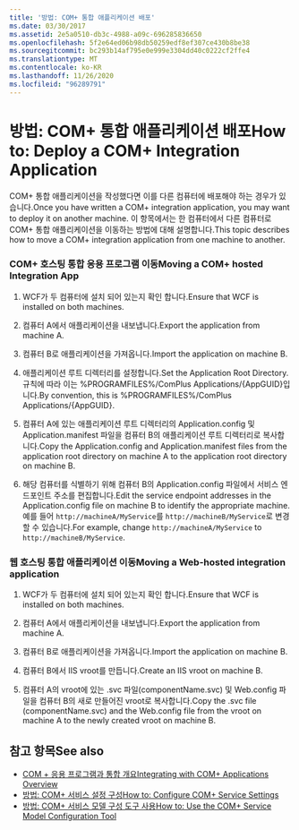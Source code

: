 ```yaml
---
title: '방법: COM+ 통합 애플리케이션 배포'
ms.date: 03/30/2017
ms.assetid: 2e5a0510-db3c-4988-a09c-696285836650
ms.openlocfilehash: 5f2e64ed06b98db50259edf8ef307ce430b8be38
ms.sourcegitcommit: bc293b14af795e0e999e3304dd40c0222cf2ffe4
ms.translationtype: MT
ms.contentlocale: ko-KR
ms.lasthandoff: 11/26/2020
ms.locfileid: "96289791"
---
```

# <a name="how-to-deploy-a-com-integration-application"></a><span data-ttu-id="105c7-102">방법: COM+ 통합 애플리케이션 배포</span><span class="sxs-lookup"><span data-stu-id="105c7-102">How to: Deploy a COM+ Integration Application</span></span>

<span data-ttu-id="105c7-103">COM+ 통합 애플리케이션을 작성했다면 이를 다른 컴퓨터에 배포해야 하는 경우가 있습니다.</span><span class="sxs-lookup"><span data-stu-id="105c7-103">Once you have written a COM+ integration application, you may want to deploy it on another machine.</span></span> <span data-ttu-id="105c7-104">이 항목에서는 한 컴퓨터에서 다른 컴퓨터로 COM+ 통합 애플리케이션을 이동하는 방법에 대해 설명합니다.</span><span class="sxs-lookup"><span data-stu-id="105c7-104">This topic describes how to move a COM+ integration application from one machine to another.</span></span>  
  
### <a name="moving-a-com-hosted-integration-app"></a><span data-ttu-id="105c7-105">COM+ 호스팅 통합 응용 프로그램 이동</span><span class="sxs-lookup"><span data-stu-id="105c7-105">Moving a COM+ hosted Integration App</span></span>  
  
1. <span data-ttu-id="105c7-106">WCF가 두 컴퓨터에 설치 되어 있는지 확인 합니다.</span><span class="sxs-lookup"><span data-stu-id="105c7-106">Ensure that WCF is installed on both machines.</span></span>  
  
2. <span data-ttu-id="105c7-107">컴퓨터 A에서 애플리케이션을 내보냅니다.</span><span class="sxs-lookup"><span data-stu-id="105c7-107">Export the application from machine A.</span></span>  
  
3. <span data-ttu-id="105c7-108">컴퓨터 B로 애플리케이션을 가져옵니다.</span><span class="sxs-lookup"><span data-stu-id="105c7-108">Import the application on machine B.</span></span>  
  
4. <span data-ttu-id="105c7-109">애플리케이션 루트 디렉터리를 설정합니다.</span><span class="sxs-lookup"><span data-stu-id="105c7-109">Set the Application Root Directory.</span></span> <span data-ttu-id="105c7-110">규칙에 따라 이는 %PROGRAMFILES%/ComPlus Applications/{AppGUID}입니다.</span><span class="sxs-lookup"><span data-stu-id="105c7-110">By convention, this is %PROGRAMFILES%/ComPlus Applications/{AppGUID}.</span></span>  
  
5. <span data-ttu-id="105c7-111">컴퓨터 A에 있는 애플리케이션 루트 디렉터리의 Application.config 및 Application.manifest 파일을 컴퓨터 B의 애플리케이션 루트 디렉터리로 복사합니다.</span><span class="sxs-lookup"><span data-stu-id="105c7-111">Copy the Application.config and Application.manifest files from the application root directory on machine A to the application root directory on machine B.</span></span>  
  
6. <span data-ttu-id="105c7-112">해당 컴퓨터를 식별하기 위해 컴퓨터 B의 Application.config 파일에서 서비스 엔드포인트 주소를 편집합니다.</span><span class="sxs-lookup"><span data-stu-id="105c7-112">Edit the service endpoint addresses in the Application.config file on machine B to identify the appropriate machine.</span></span> <span data-ttu-id="105c7-113">예를 들어 `http://machineA/MyService`를 `http://machineB/MyService`로 변경할 수 있습니다.</span><span class="sxs-lookup"><span data-stu-id="105c7-113">For example, change `http://machineA/MyService` to `http://machineB/MyService`.</span></span>  
  
### <a name="moving-a-web-hosted-integration-application"></a><span data-ttu-id="105c7-114">웹 호스팅 통합 애플리케이션 이동</span><span class="sxs-lookup"><span data-stu-id="105c7-114">Moving a Web-hosted integration application</span></span>  
  
1. <span data-ttu-id="105c7-115">WCF가 두 컴퓨터에 설치 되어 있는지 확인 합니다.</span><span class="sxs-lookup"><span data-stu-id="105c7-115">Ensure that WCF is installed on both machines.</span></span>  
  
2. <span data-ttu-id="105c7-116">컴퓨터 A에서 애플리케이션을 내보냅니다.</span><span class="sxs-lookup"><span data-stu-id="105c7-116">Export the application from machine A.</span></span>  
  
3. <span data-ttu-id="105c7-117">컴퓨터 B로 애플리케이션을 가져옵니다.</span><span class="sxs-lookup"><span data-stu-id="105c7-117">Import the application on machine B.</span></span>  
  
4. <span data-ttu-id="105c7-118">컴퓨터 B에서 IIS vroot를 만듭니다.</span><span class="sxs-lookup"><span data-stu-id="105c7-118">Create an IIS vroot on machine B.</span></span>  
  
5. <span data-ttu-id="105c7-119">컴퓨터 A의 vroot에 있는 .svc 파일(componentName.svc) 및 Web.config 파일을 컴퓨터 B의 새로 만들어진 vroot로 복사합니다.</span><span class="sxs-lookup"><span data-stu-id="105c7-119">Copy the .svc file (componentName.svc) and the Web.config file from the vroot on machine A to the newly created vroot on machine B.</span></span>  
  
## <a name="see-also"></a><span data-ttu-id="105c7-120">참고 항목</span><span class="sxs-lookup"><span data-stu-id="105c7-120">See also</span></span>

- [<span data-ttu-id="105c7-121">COM + 응용 프로그램과 통합 개요</span><span class="sxs-lookup"><span data-stu-id="105c7-121">Integrating with COM+ Applications Overview</span></span>](integrating-with-com-plus-applications-overview.md)
- [<span data-ttu-id="105c7-122">방법: COM+ 서비스 설정 구성</span><span class="sxs-lookup"><span data-stu-id="105c7-122">How to: Configure COM+ Service Settings</span></span>](how-to-configure-com-service-settings.md)
- [<span data-ttu-id="105c7-123">방법: COM+ 서비스 모델 구성 도구 사용</span><span class="sxs-lookup"><span data-stu-id="105c7-123">How to: Use the COM+ Service Model Configuration Tool</span></span>](how-to-use-the-com-service-model-configuration-tool.md)
